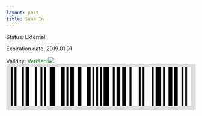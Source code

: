 ```yaml
---
layout: post
title: Suna In
---
```


Status: External

Expiration date: 2019.01.01

Validity: <font color="green"> Verified</font> 
![](/members/img/Suna_In.png)
![](/members/img/bar.png)
